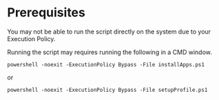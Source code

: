 # Prerequisites
You may not be able to run the script directly on the system due to your Execution Policy.

Running the script may requires running the following in a CMD window.

`powershell -noexit -ExecutionPolicy Bypass -File installApps.ps1`

or

`powershell -noexit -ExecutionPolicy Bypass -File setupProfile.ps1`
